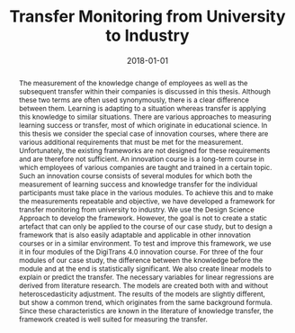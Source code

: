 ---
abstract: The measurement of the knowledge change of employees as well as the subsequent
  transfer within their companies is discussed in this thesis. Although these two
  terms are often used synonymously, there is a clear difference between them. Learning
  is adapting to a situation whereas transfer is applying this knowledge to similar
  situations. There are various approaches to measuring learning success or transfer,
  most of which originate in educational science. In this thesis we consider the special
  case of innovation courses, where there are various additional requirements that
  must be met for the measurement. Unfortunately, the existing frameworks are not
  designed for these requirements and are therefore not sufficient. An innovation
  course is a long-term course in which employees of various companies are taught
  and trained in a certain topic. Such an innovation course consists of several modules
  for which both the measurement of learning success and knowledge transfer for the
  individual participants must take place in the various modules. To achieve this
  and to make the measurements repeatable and objective, we have developed a framework
  for transfer monitoring from university to industry. We use the Design Science Approach
  to develop the framework. However, the goal is not to create a static artefact that
  can only be applied to the course of our case study, but to design a framework that
  is also easily adaptable and applicable in other innovation courses or in a similar
  environment. To test and improve this framework, we use it in four modules of the
  DigiTrans 4.0 innovation course. For three of the four modules of our case study,
  the difference between the knowledge before the module and at the end is statistically
  significant. We also create linear models to explain or predict the transfer. The
  necessary variables for linear regressions are derived from literature research.
  The models are created both with and without heteroscedasticity adjustment. The
  results of the models are slightly different, but show a common trend, which originates
  from the same background formula. Since these characteristics are known in the literature
  of knowledge transfer, the framework created is well suited for measuring the transfer.
authors:
- Clemens Proyer
date: '2018-01-01'
featured: false
publication_types:
- '7'
publishDate: '2018-01-01'
title: Transfer Monitoring from University to Industry
url_pdf: ''
---